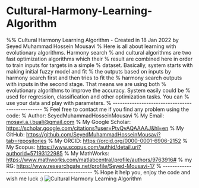 # Cultural-Harmony-Learning-Algorithm
%% Cultural Harmony Learning Algorithm - Created in 18 Jan 2022 by Seyed Muhammad Hossein Mousavi
% Here is all about learning with evolutionary algorithms. Harmony search
% and cultural algorithms are two fast optimization algorithms which their
% result are combined here in order to train inputs for targets in a simple
% dataset. Basically, system starts with making initial fuzzy model and fit
% the outputs based on inputs by harmony search first and then tries to fit the
% harmony search outputs with inputs in the second stage. That means we are using both
% evolutionary algorithms to improve the accuracy. System easily could be
% used for regression, classification and other optimization tasks. You can
% use your data and play with parameters.
% ------------------------------------------------ 
% Feel free to contact me if you find any problem using the code: 
% Author: SeyedMuhammadHosseinMousavi
% My Email: mosavi.a.i.buali@gmail.com 
% My Google Scholar: https://scholar.google.com/citations?user=PtvQvAQAAAAJ&hl=en 
% My GitHub: https://github.com/SeyedMuhammadHosseinMousavi?tab=repositories 
% My ORCID: https://orcid.org/0000-0001-6906-2152 
% My Scopus: https://www.scopus.com/authid/detail.uri?authorId=57193122985 
% My MathWorks: https://www.mathworks.com/matlabcentral/profile/authors/9763916#
% my RG: https://www.researchgate.net/profile/Seyed-Mousavi-17
% ------------------------------------------------ 
% Hope it help you, enjoy the code and wish me luck :)
![Cultural Harmony Learning Algorithm](https://user-images.githubusercontent.com/11339420/150004281-7ecb0dbb-65f0-4453-936a-8e5904f111b2.jpg)

